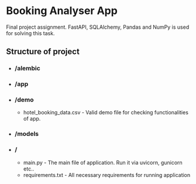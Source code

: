 # Booking Analyser App
Final project assignment. FastAPI, SQLAlchemy, Pandas and NumPy is used for solving this task.


## Structure of project
* ### /alembic

* ### /app

* ### /demo
    * hotel_booking_data.csv - Valid demo file for checking functionalities of app.
  

* ### /models

* ### /
    * main.py - The main file of application. Run it via uvicorn, gunicorn etc..
    * requirements.txt - All necessary requirements for running application
